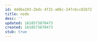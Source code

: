 ```yaml
---
id: 4dd6a193-2bdc-4f31-a06c-247c6cc82b72
title: node
desc: ''
updated: 1618573870473
created: 1618573870473
stub: true
---
```


